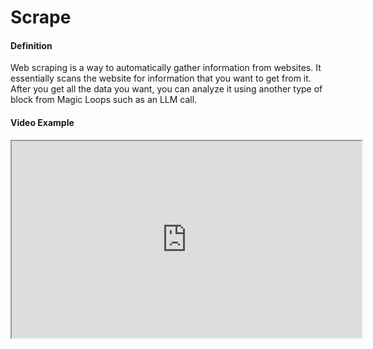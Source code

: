 # Scrape

#### Definition
Web scraping is a way to automatically gather information from websites. It essentially scans the website for information that you want to get from it. After you get all the data you want, you can analyze it using another type of block from Magic Loops such as an LLM call.

#### Video Example
<iframe width="560" height="315" src="https://www.youtube.com/embed/exampleVideo1" title="Scrape video" allow="accelerometer; autoplay; clipboard-write; encrypted-media; gyroscope; picture-in-picture" allowfullscreen></iframe>
